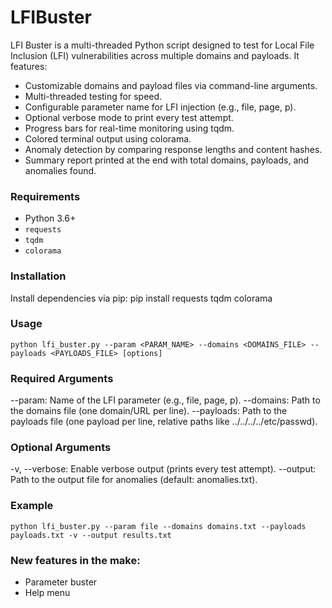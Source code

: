 # LFIBuster

LFI Buster is a multi-threaded Python script designed to test for Local File Inclusion (LFI) vulnerabilities across multiple domains and payloads. It features:
- Customizable domains and payload files via command-line arguments.
- Multi-threaded testing for speed.
- Configurable parameter name for LFI injection (e.g., file, page, p).
- Optional verbose mode to print every test attempt.
- Progress bars for real-time monitoring using tqdm.
- Colored terminal output using colorama.
- Anomaly detection by comparing response lengths and content hashes.
- Summary report printed at the end with total domains, payloads, and anomalies found.

### Requirements
- Python 3.6+
- ```requests```
- ```tqdm```
- ```colorama```

### Installation

Install dependencies via pip:
pip install requests tqdm colorama

### Usage
```
python lfi_buster.py --param <PARAM_NAME> --domains <DOMAINS_FILE> --payloads <PAYLOADS_FILE> [options]
```
### Required Arguments
--param: Name of the LFI parameter (e.g., file, page, p).
--domains: Path to the domains file (one domain/URL per line).
--payloads: Path to the payloads file (one payload per line, relative paths like ../../../../etc/passwd).

### Optional Arguments
-v, --verbose: Enable verbose output (prints every test attempt).
--output: Path to the output file for anomalies (default: anomalies.txt).

### Example
```
python lfi_buster.py --param file --domains domains.txt --payloads payloads.txt -v --output results.txt
```
### New features in the make:
- Parameter buster
- Help menu 

